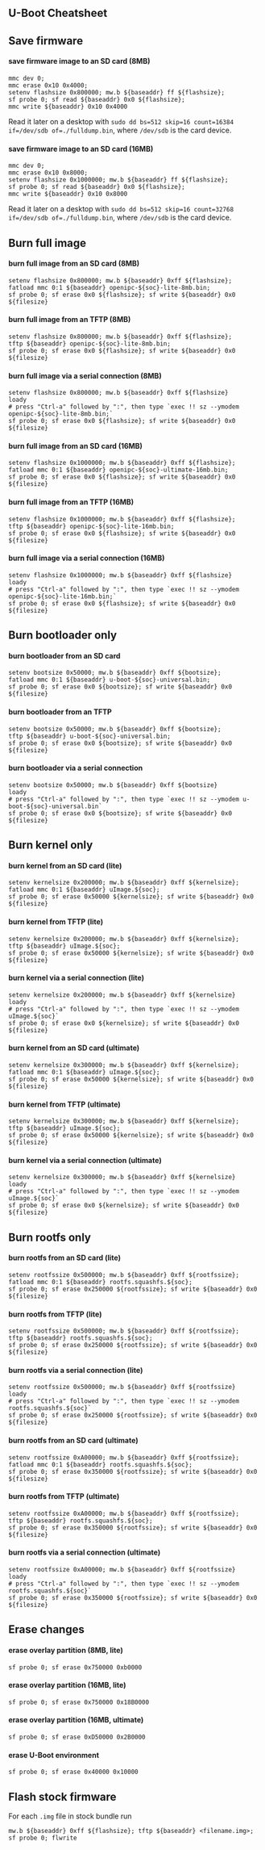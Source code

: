 U-Boot Cheatsheet
-----------------

## Save firmware

#### save firmware image to an SD card (8MB)
```
mmc dev 0;
mmc erase 0x10 0x4000;
setenv flashsize 0x800000; mw.b ${baseaddr} ff ${flashsize};
sf probe 0; sf read ${baseaddr} 0x0 ${flashsize};
mmc write ${baseaddr} 0x10 0x4000
```
Read it later on a desktop with `sudo dd bs=512 skip=16 count=16384 if=/dev/sdb of=./fulldump.bin`, where `/dev/sdb` is the card device.
#### save firmware image to an SD card (16MB)
```
mmc dev 0;
mmc erase 0x10 0x8000;
setenv flashsize 0x1000000; mw.b ${baseaddr} ff ${flashsize};
sf probe 0; sf read ${baseaddr} 0x0 ${flashsize};
mmc write ${baseaddr} 0x10 0x8000
```
Read it later on a desktop with `sudo dd bs=512 skip=16 count=32768 if=/dev/sdb of=./fulldump.bin`, where `/dev/sdb` is the card device.

## Burn full image

#### burn full image from an SD card (8MB)
```
setenv flashsize 0x800000; mw.b ${baseaddr} 0xff ${flashsize};
fatload mmc 0:1 ${baseaddr} openipc-${soc}-lite-8mb.bin; 
sf probe 0; sf erase 0x0 ${flashsize}; sf write ${baseaddr} 0x0 ${filesize}
```
#### burn full image from an TFTP (8MB)
```
setenv flashsize 0x800000; mw.b ${baseaddr} 0xff ${flashsize};
tftp ${baseaddr} openipc-${soc}-lite-8mb.bin;
sf probe 0; sf erase 0x0 ${flashsize}; sf write ${baseaddr} 0x0 ${filesize}
```
#### burn full image via a serial connection (8MB)
```
setenv flashsize 0x800000; mw.b ${baseaddr} 0xff ${flashsize}
loady
# press "Ctrl-a" followed by ":", then type `exec !! sz --ymodem openipc-${soc}-lite-8mb.bin;`
sf probe 0; sf erase 0x0 ${flashsize}; sf write ${baseaddr} 0x0 ${filesize}
```
#### burn full image from an SD card (16MB)
```
setenv flashsize 0x1000000; mw.b ${baseaddr} 0xff ${flashsize};
fatload mmc 0:1 ${baseaddr} openipc-${soc}-ultimate-16mb.bin;
sf probe 0; sf erase 0x0 ${flashsize}; sf write ${baseaddr} 0x0 ${filesize}
```
#### burn full image from an TFTP (16MB)
```
setenv flashsize 0x1000000; mw.b ${baseaddr} 0xff ${flashsize};
tftp ${baseaddr} openipc-${soc}-lite-16mb.bin;
sf probe 0; sf erase 0x0 ${flashsize}; sf write ${baseaddr} 0x0 ${filesize}
```
#### burn full image via a serial connection (16MB)
```
setenv flashsize 0x1000000; mw.b ${baseaddr} 0xff ${flashsize}
loady
# press "Ctrl-a" followed by ":", then type `exec !! sz --ymodem openipc-${soc}-lite-16mb.bin;`
sf probe 0; sf erase 0x0 ${flashsize}; sf write ${baseaddr} 0x0 ${filesize}
```

## Burn bootloader only

#### burn bootloader from an SD card
```
setenv bootsize 0x50000; mw.b ${baseaddr} 0xff ${bootsize};
fatload mmc 0:1 ${baseaddr} u-boot-${soc}-universal.bin; 
sf probe 0; sf erase 0x0 ${bootsize}; sf write ${baseaddr} 0x0 ${filesize}
```
#### burn bootloader from an TFTP
```
setenv bootsize 0x50000; mw.b ${baseaddr} 0xff ${bootsize};
tftp ${baseaddr} u-boot-${soc}-universal.bin;
sf probe 0; sf erase 0x0 ${bootsize}; sf write ${baseaddr} 0x0 ${filesize}
```
#### burn bootloader via a serial connection
```
setenv bootsize 0x50000; mw.b ${baseaddr} 0xff ${bootsize}
loady
# press "Ctrl-a" followed by ":", then type `exec !! sz --ymodem u-boot-${soc}-universal.bin`
sf probe 0; sf erase 0x0 ${bootsize}; sf write ${baseaddr} 0x0 ${filesize}
```

## Burn kernel only

#### burn kernel from an SD card (lite)
```
setenv kernelsize 0x200000; mw.b ${baseaddr} 0xff ${kernelsize};
fatload mmc 0:1 ${baseaddr} uImage.${soc}; 
sf probe 0; sf erase 0x50000 ${kernelsize}; sf write ${baseaddr} 0x0 ${filesize}
```
#### burn kernel from TFTP (lite)
```
setenv kernelsize 0x200000; mw.b ${baseaddr} 0xff ${kernelsize};
tftp ${baseaddr} uImage.${soc};
sf probe 0; sf erase 0x50000 ${kernelsize}; sf write ${baseaddr} 0x0 ${filesize}
```
#### burn kernel via a serial connection (lite)
```
setenv kernelsize 0x200000; mw.b ${baseaddr} 0xff ${kernelsize}
loady
# press "Ctrl-a" followed by ":", then type `exec !! sz --ymodem uImage.${soc}`
sf probe 0; sf erase 0x0 ${kernelsize}; sf write ${baseaddr} 0x0 ${filesize}
```

#### burn kernel from an SD card (ultimate)
```
setenv kernelsize 0x300000; mw.b ${baseaddr} 0xff ${kernelsize};
fatload mmc 0:1 ${baseaddr} uImage.${soc}; 
sf probe 0; sf erase 0x50000 ${kernelsize}; sf write ${baseaddr} 0x0 ${filesize}
```
#### burn kernel from TFTP (ultimate)
```
setenv kernelsize 0x300000; mw.b ${baseaddr} 0xff ${kernelsize};
tftp ${baseaddr} uImage.${soc};
sf probe 0; sf erase 0x50000 ${kernelsize}; sf write ${baseaddr} 0x0 ${filesize}
```
#### burn kernel via a serial connection (ultimate)
```
setenv kernelsize 0x300000; mw.b ${baseaddr} 0xff ${kernelsize}
loady
# press "Ctrl-a" followed by ":", then type `exec !! sz --ymodem uImage.${soc}`
sf probe 0; sf erase 0x0 ${kernelsize}; sf write ${baseaddr} 0x0 ${filesize}
```

## Burn rootfs only

#### burn rootfs from an SD card (lite)
```
setenv rootfssize 0x500000; mw.b ${baseaddr} 0xff ${rootfssize};
fatload mmc 0:1 ${baseaddr} rootfs.squashfs.${soc}; 
sf probe 0; sf erase 0x250000 ${rootfssize}; sf write ${baseaddr} 0x0 ${filesize}
```
#### burn rootfs from TFTP (lite)
```
setenv rootfssize 0x500000; mw.b ${baseaddr} 0xff ${rootfssize};
tftp ${baseaddr} rootfs.squashfs.${soc};
sf probe 0; sf erase 0x250000 ${rootfssize}; sf write ${baseaddr} 0x0 ${filesize}
```
#### burn rootfs via a serial connection (lite)
```
setenv rootfssize 0x500000; mw.b ${baseaddr} 0xff ${rootfssize}
loady
# press "Ctrl-a" followed by ":", then type `exec !! sz --ymodem rootfs.squashfs.${soc}`
sf probe 0; sf erase 0x250000 ${rootfssize}; sf write ${baseaddr} 0x0 ${filesize}
```

#### burn rootfs from an SD card (ultimate)
```
setenv rootfssize 0xA00000; mw.b ${baseaddr} 0xff ${rootfssize};
fatload mmc 0:1 ${baseaddr} rootfs.squashfs.${soc}; 
sf probe 0; sf erase 0x350000 ${rootfssize}; sf write ${baseaddr} 0x0 ${filesize}
```
#### burn rootfs from TFTP (ultimate)
```
setenv rootfssize 0xA00000; mw.b ${baseaddr} 0xff ${rootfssize};
tftp ${baseaddr} rootfs.squashfs.${soc};
sf probe 0; sf erase 0x350000 ${rootfssize}; sf write ${baseaddr} 0x0 ${filesize}
```
#### burn rootfs via a serial connection (ultimate)
```
setenv rootfssize 0xA00000; mw.b ${baseaddr} 0xff ${rootfssize}
loady
# press "Ctrl-a" followed by ":", then type `exec !! sz --ymodem rootfs.squashfs.${soc}`
sf probe 0; sf erase 0x350000 ${rootfssize}; sf write ${baseaddr} 0x0 ${filesize}
```

## Erase changes

#### erase overlay partition (8MB, lite)
```
sf probe 0; sf erase 0x750000 0xb0000
```
#### erase overlay partition (16MB, lite)
```
sf probe 0; sf erase 0x750000 0x18B0000
```
#### erase overlay partition (16MB, ultimate)
```
sf probe 0; sf erase 0xD50000 0x2B0000
```
#### erase U-Boot environment
```
sf probe 0; sf erase 0x40000 0x10000
```

## Flash stock firmware
For each `.img` file in stock bundle run
```
mw.b ${baseaddr} 0xff ${flashsize}; tftp ${baseaddr} <filename.img>; sf probe 0; flwrite
```
